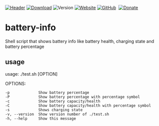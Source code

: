 [![Header](https://www.teunjojo.com/header.png)](https://www.teunjojo.com)
[![Download](https://img.shields.io/badge/Download-success?style=for-the-badge)](https://files.teunjojo.com/download.php?file=battery-info)
![Version](https://img.shields.io/badge/dynamic/json?color=informational&label=version&prefix=v&query=%24.version&url=https%3A%2F%2Ffiles.teunjojo.com%2Flatest.php%3Frepo%3Dbattery-info%26data_type%3Djson&style=for-the-badge&cacheSeconds=60)
[![Website](https://img.shields.io/badge/website-e0dad3?style=for-the-badge)](https://www.teunjojo.com)
[![GitHub](https://img.shields.io/badge/GitHub-100000?style=for-the-badge)](https://github.com/teunjojo)&nbsp;
[![Donate](https://img.shields.io/badge/Donate-yellow?style=for-the-badge)](https://www.paypal.com/donate/?hosted_button_id=U9YA79HDTWTZW)

# battery-info
Shell script that shows battery info like battery health, charging state and battery percentage

## usage
usage: ./test.sh [OPTION]

OPTIONS:

    -p             Show battery percentage
    -P             Show battery percentage with percentage symbol
    -c             Show battery capacity/health
    -C             Show battery capacity/health with percentage symbol
    -s             Shows charging state
    -v, --version  Show version number of ./test.sh
    -h, --help     Show this message
